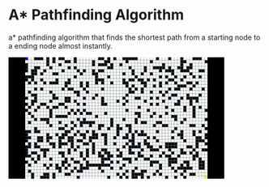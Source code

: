 # A* Pathfinding Algorithm

a* pathfinding algorithm that finds the shortest path from a starting node to a ending node almost instantly.

![pathfinding gif](assets/pathfinding.gif)
